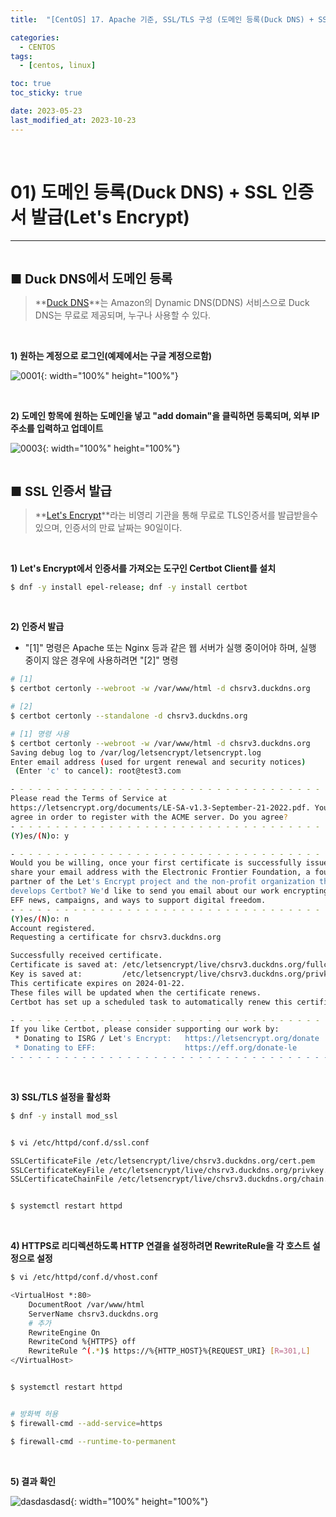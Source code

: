 ```yaml
---
title:  "[CentOS] 17. Apache 기준, SSL/TLS 구성 (도메인 등록(Duck DNS) + SSL 인증서 발급(Let's Encrypt))" 

categories:
  - CENTOS
tags:
  - [centos, linux]

toc: true
toc_sticky: true

date: 2023-05-23
last_modified_at: 2023-10-23
---
```

<br>

# 01) 도메인 등록(Duck DNS) + SSL 인증서 발급(Let's Encrypt)
---

<style>
table {
    font-size: 12pt;
}
table th:first-of-type {
    width: 5%;
}
table th:nth-of-type(2) {
    width: 15%;
}
table th:nth-of-type(3) {
    width: 50%;
}
table th:nth-of-type(4) {
    width: 30%;
}
big {
    font-size: 15pt;
}
</style>

<br>

<big> **■ Duck DNS에서 도메인 등록** </big>

> **[Duck DNS](https://www.duckdns.org/)**는 Amazon의 Dynamic DNS(DDNS) 서비스으로 Duck DNS는 무료로 제공되며, 누구나 사용할 수 있다.

<br>

**1) 원하는 계정으로 로그인(예제에서는 구글 계정으로함)**

![0001](https://github.com/revenge1005/WEB-Server-3-Tier-Architecture/assets/42735894/aeb467a2-a47f-495c-ae11-31b5d5fc28d4){: width="100%" height="100%"}

<br>

**2) 도메인 항목에 원하는 도메인을 넣고 "add domain"을 클릭하면 등록되며, 외부 IP 주소를 입력하고 업데이트**

![0003](https://github.com/revenge1005/WEB-Server-3-Tier-Architecture/assets/42735894/7e15b55b-962d-44ac-927a-eb4b023950f8){: width="100%" height="100%"}


<br>

<big> **■ SSL 인증서 발급** </big>

> **[Let's Encrypt](https://letsencrypt.org/)**라는 비영리 기관을 통해 무료로 TLS인증서를 발급받을수 있으며, 인증서의 만료 날짜는 90일이다.

<br>

**1) Let's Encrypt에서 인증서를 가져오는 도구인 Certbot Client를 설치**

```bash
$ dnf -y install epel-release; dnf -y install certbot
```

<br>

**2) 인증서 발급**

+ "[1]" 명령은 Apache 또는 Nginx 등과 같은 웹 서버가 실행 중이어야 하며, 실행 중이지 않은 경우에 사용하려면 "[2]" 명령

```bash
# [1]
$ certbot certonly --webroot -w /var/www/html -d chsrv3.duckdns.org

# [2]
$ certbot certonly --standalone -d chsrv3.duckdns.org
```

```bash
# [1] 명령 사용
$ certbot certonly --webroot -w /var/www/html -d chsrv3.duckdns.org
Saving debug log to /var/log/letsencrypt/letsencrypt.log
Enter email address (used for urgent renewal and security notices)
 (Enter 'c' to cancel): root@test3.com

- - - - - - - - - - - - - - - - - - - - - - - - - - - - - - - - - - - - - - - -
Please read the Terms of Service at
https://letsencrypt.org/documents/LE-SA-v1.3-September-21-2022.pdf. You must
agree in order to register with the ACME server. Do you agree?
- - - - - - - - - - - - - - - - - - - - - - - - - - - - - - - - - - - - - - - -
(Y)es/(N)o: y

- - - - - - - - - - - - - - - - - - - - - - - - - - - - - - - - - - - - - - - -
Would you be willing, once your first certificate is successfully issued, to
share your email address with the Electronic Frontier Foundation, a founding
partner of the Let's Encrypt project and the non-profit organization that
develops Certbot? We'd like to send you email about our work encrypting the web,
EFF news, campaigns, and ways to support digital freedom.
- - - - - - - - - - - - - - - - - - - - - - - - - - - - - - - - - - - - - - - -
(Y)es/(N)o: n
Account registered.
Requesting a certificate for chsrv3.duckdns.org

Successfully received certificate.
Certificate is saved at: /etc/letsencrypt/live/chsrv3.duckdns.org/fullchain.pem
Key is saved at:         /etc/letsencrypt/live/chsrv3.duckdns.org/privkey.pem
This certificate expires on 2024-01-22.
These files will be updated when the certificate renews.
Certbot has set up a scheduled task to automatically renew this certificate in the background.

- - - - - - - - - - - - - - - - - - - - - - - - - - - - - - - - - - - - - - - -
If you like Certbot, please consider supporting our work by:
 * Donating to ISRG / Let's Encrypt:   https://letsencrypt.org/donate
 * Donating to EFF:                    https://eff.org/donate-le
- - - - - - - - - - - - - - - - - - - - - - - - - - - - - - - - - - - - - - - -
```

<br>

**3) SSL/TLS 설정을 활성화**

```bash
$ dnf -y install mod_ssl


$ vi /etc/httpd/conf.d/ssl.conf

SSLCertificateFile /etc/letsencrypt/live/chsrv3.duckdns.org/cert.pem
SSLCertificateKeyFile /etc/letsencrypt/live/chsrv3.duckdns.org/privkey.pem
SSLCertificateChainFile /etc/letsencrypt/live/chsrv3.duckdns.org/chain.pem


$ systemctl restart httpd
```

<br>

**4) HTTPS로 리디렉션하도록 HTTP 연결을 설정하려면 RewriteRule을 각 호스트 설정으로 설정**

```bash
$ vi /etc/httpd/conf.d/vhost.conf

<VirtualHost *:80>
    DocumentRoot /var/www/html
    ServerName chsrv3.duckdns.org
    # 추가
    RewriteEngine On
    RewriteCond %{HTTPS} off
    RewriteRule ^(.*)$ https://%{HTTP_HOST}%{REQUEST_URI} [R=301,L]
</VirtualHost>


$ systemctl restart httpd


# 방화벽 허용
$ firewall-cmd --add-service=https

$ firewall-cmd --runtime-to-permanent
```

<br>

**5) 결과 확인**

![dasdasdasd](https://github.com/revenge1005/kubernetes_build_ansible_playbook/assets/42735894/c6d5eccb-44bf-4995-8ce8-67bc6bc7e565){: width="100%" height="100%"}